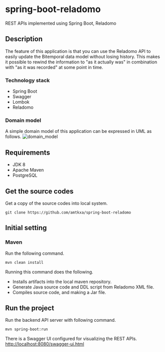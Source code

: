 # spring-boot-reladomo
REST APIs implemented using Spring Boot, Reladomo

## Description
The feature of this application is that you can use the Reladomo API to easily update the Bitemporal data model without losing history.
This makes it possible to rewind the information to "as it actually was" in combination with "as it was recorded" at some point in time.

### Technology stack
* Spring Boot
* Swagger
* Lombok
* Reladomo

### Domain model
A simple domain model of this application can be expressed in UML as follows.
![domain_model](https://user-images.githubusercontent.com/32428472/50054750-b2e45800-0188-11e9-8aeb-fad5262e78d8.png)

## Requirements
* JDK 8
* Apache Maven
* PostgreSQL

## Get the source codes
Get a copy of the source codes into local system.
```
git clone https://github.com/amtkxa/spring-boot-reladomo
```

## Initial setting
### Maven
Run the following command.
```
mvn clean install
```
Running this command does the following.
* Installs artifacts into the local maven repository.
* Generate Java source code and DDL script from Reladomo XML file.
* Compiles source code, and making a Jar file.

## Run the project
Run the backend API server with following command.
```
mvn spring-boot:run
```

There is a Swagger UI configured for visualizing the REST APIs.<br>
[http://localhost:8080/swagger-ui.html](http://localhost:8080/swagger-ui.html)
